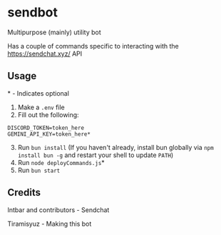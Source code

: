 # sendbot
Multipurpose (mainly) utility bot

Has a couple of commands specific to interacting with the https://sendchat.xyz/ API

## Usage
\* - Indicates optional
1. Make a `.env` file
2. Fill out the following:
```env
DISCORD_TOKEN=token_here
GEMINI_API_KEY=token_here*
```
3. Run `bun install` (If you haven't already, install bun globally via `npm install bun -g` and restart your shell to update `PATH`)
4. Run `node deployCommands.js`*
5. Run `bun start`

## Credits
Intbar and contributors - Sendchat

Tiramisyuz - Making this bot